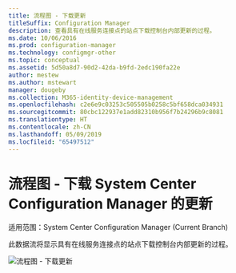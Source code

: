 ```yaml
---
title: 流程图 - 下载更新
titleSuffix: Configuration Manager
description: 查看具有在线服务连接点的站点下载控制台内部更新的过程。
ms.date: 10/06/2016
ms.prod: configuration-manager
ms.technology: configmgr-other
ms.topic: conceptual
ms.assetid: 5d50a8d7-90d2-42da-b9fd-2edc190fa22e
author: mestew
ms.author: mstewart
manager: dougeby
ms.collection: M365-identity-device-management
ms.openlocfilehash: c2e6e9c03253c505505b0258c5bf658dca034931
ms.sourcegitcommit: 80cbc122937e1add82310b956f7b24296b9c8081
ms.translationtype: HT
ms.contentlocale: zh-CN
ms.lasthandoff: 05/09/2019
ms.locfileid: "65497512"
---
```

# <a name="flowchart---download-updates-for-system-center-configuration-manager"></a>流程图 - 下载 System Center Configuration Manager 的更新

适用范围：System Center Configuration Manager (Current Branch)

此数据流将显示具有在线服务连接点的站点下载控制台内部更新的过程。  

 ![流程图 - 下载更新](media/Flowchart---Download-updates.png)  
